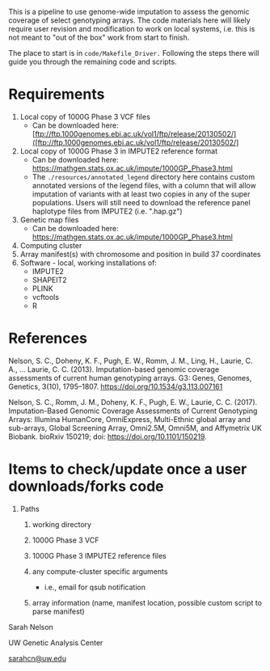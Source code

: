 This is a pipeline to use genome-wide imputation to assess the genomic coverage of select genotyping arrays. The code materials here will likely require user revision and modification to work on local systems, i.e. this is not meant to "out of the box" work from start to finish.

The place to start is in `code/Makefile_Driver.` Following the steps there will guide you through the remaining code and scripts.

# Requirements

1. Local copy of 1000G Phase 3 VCF files
	* Can be downloaded here: [ftp://ftp.1000genomes.ebi.ac.uk/vol1/ftp/release/20130502/]([ftp://ftp.1000genomes.ebi.ac.uk/vol1/ftp/release/20130502/]
1. Local copy of 1000G Phase 3 in IMPUTE2 reference format
	* Can be downloaded here: https://mathgen.stats.ox.ac.uk/impute/1000GP_Phase3.html
	* The `./resources/annotated_legend` directory here contains custom annotated versions of the legend files, with a column that will allow imputation of variants with at least two copies in any of the super populations. Users will still need to download the reference panel haplotype files from IMPUTE2 (i.e. ".hap.gz")
1. Genetic map files
	* Can be downloaded here: https://mathgen.stats.ox.ac.uk/impute/1000GP_Phase3.html
1. Computing cluster
1. Array manifest(s) with chromosome and position in build 37 coordinates
1. Software - local, working installations of:
	* IMPUTE2
	* SHAPEIT2
	* PLINK
	* vcftools
	* R

# References

Nelson, S. C., Doheny, K. F., Pugh, E. W., Romm, J. M., Ling, H., Laurie, C. A., … Laurie, C. C. (2013). Imputation-based genomic coverage assessments of current human genotyping arrays. G3: Genes, Genomes, Genetics, 3(10), 1795–1807. https://doi.org/10.1534/g3.113.007161

Nelson, S. C., Romm, J. M., Doheny, K. F., Pugh, E. W., Laurie, C. C. (2017). Imputation-Based Genomic Coverage Assessments of Current Genotyping Arrays: Illumina HumanCore, OmniExpress, Multi-Ethnic global array and sub-arrays, Global Screening Array, Omni2.5M, Omni5M, and Affymetrix UK Biobank. bioRxiv 150219; doi: https://doi.org/10.1101/150219. 

# Items to check/update once a user downloads/forks code

1. Paths
	1. working directory
	1. 1000G Phase 3 VCF
	1. 1000G Phase 3 IMPUTE2 reference files
	
	1. any compute-cluster specific arguments
		* i.e., email for qsub notification
	1. array information (name, manifest location, possible custom script to parse manifest)

	
Sarah Nelson

UW Genetic Analysis Center

sarahcn@uw.edu
